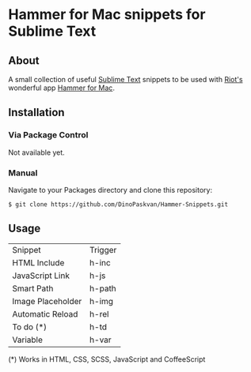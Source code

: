 Hammer for Mac snippets for Sublime Text
========================================

## About

A small collection of useful [Sublime Text](http://www.sublimetext.com/) snippets to be used with [Riot's](http://riothq.com) wonderful app [Hammer for Mac](http://hammerformac.com).

## Installation

### Via Package Control

Not available yet.

### Manual

Navigate to your Packages directory and clone this repository:
    
    $ git clone https://github.com/DinoPaskvan/Hammer-Snippets.git

## Usage

<table>
	<tr>
		<td>Snippet</td>
		<td>Trigger</td>
	</tr>
	<tr>
		<td>HTML Include</td>
		<td>h-inc</td>
	</tr>
	<tr>
		<td>JavaScript Link</td>
		<td>h-js</td>
	</tr>
	<tr>
		<td>Smart Path</td>
		<td>h-path</td>
	</tr>
	<tr>
		<td>Image Placeholder</td>
		<td>h-img</td>
	</tr>
	<tr>
		<td>Automatic Reload</td>
		<td>h-rel</td>
	</tr>
	<tr>
		<td>To do (*)</td>
		<td>h-td</td>
	</tr>
	<tr>
		<td>Variable</td>
		<td>h-var</td>
	</tr>
</table>

(*) Works in HTML, CSS, SCSS, JavaScript and CoffeeScript